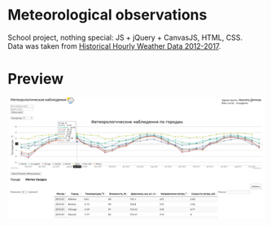 # Meteorological observations  

School project, nothing special: JS + jQuery + CanvasJS, HTML, CSS.  
Data was taken from [Historical Hourly Weather Data 2012-2017](https://www.kaggle.com/selfishgene/historical-hourly-weather-data).  

# Preview

![preview](./preview.jpg)
